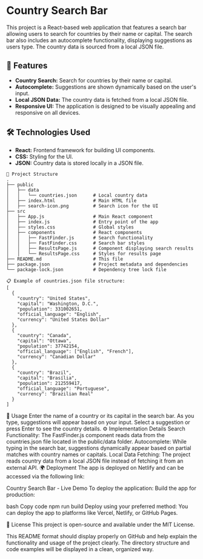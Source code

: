 # Country Search Bar

This project is a React-based web application that features a search bar allowing users to search for countries by their name or capital. The search bar also includes an autocomplete functionality, displaying suggestions as users type. The country data is sourced from a local JSON file.

## 🚀 Features

- **Country Search:** Search for countries by their name or capital.
- **Autocomplete:** Suggestions are shown dynamically based on the user's input.
- **Local JSON Data:** The country data is fetched from a local JSON file.
- **Responsive UI:** The application is designed to be visually appealing and responsive on all devices.

## 🛠️ Technologies Used

- **React:** Frontend framework for building UI components.
- **CSS:** Styling for the UI.
- **JSON:** Country data is stored locally in a JSON file.


```
📁 Project Structure
.
├── public
│   ├── data
│   │   └── countries.json      # Local country data
│   ├── index.html              # Main HTML file
│   ├── search-icon.png         # Search icon for the UI
├── src
│   ├── App.js                  # Main React component
│   ├── index.js                # Entry point of the app
│   ├── styles.css              # Global styles
│   ├── components              # React components
│   │   ├── FastFinder.js       # Search functionality
│   │   ├── FastFinder.css      # Search bar styles
│   │   ├── ResultsPage.js      # Component displaying search results
│   │   └── ResultsPage.css     # Styles for results page
├── README.md                   # This file
├── package.json                # Project metadata and dependencies
└── package-lock.json           # Dependency tree lock file
```
```
📋 Example of countries.json file structure:
[
  {
    "country": "United States",
    "capital": "Washington, D.C.",
    "population": 331002651,
    "official_language": "English",
    "currency": "United States Dollar"
  },
  {
    "country": "Canada",
    "capital": "Ottawa",
    "population": 37742154,
    "official_language": ["English", "French"],
    "currency": "Canadian Dollar"
  },
  {
    "country": "Brazil",
    "capital": "Brasília",
    "population": 212559417,
    "official_language": "Portuguese",
    "currency": "Brazilian Real"
  }
]
```
🎯 Usage
Enter the name of a country or its capital in the search bar.
As you type, suggestions will appear based on your input.
Select a suggestion or press Enter to see the country details.
⚙️ Implementation Details
Search Functionality: The FastFinder.js component reads data from the countries.json file located in the public/data folder.
Autocomplete: While typing in the search bar, suggestions dynamically appear based on partial matches with country names or capitals.
Local Data Fetching: The project reads country data from a local JSON file instead of fetching it from an external API.
🌍 Deployment
The app is deployed on Netlify and can be accessed via the following link:

Country Search Bar - Live Demo
To deploy the application:
Build the app for production:

bash
Copy code
npm run build
Deploy using your preferred method: You can deploy the app to platforms like Vercel, Netlify, or GitHub Pages.

📜 License
This project is open-source and available under the MIT License.


This README format should display properly on GitHub and help explain the functionality and usage of the project clearly. The directory structure and code examples will be displayed in a clean, organized way.

